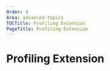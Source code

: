 ```yaml
---
Order: 4
Area: advanced-topics
TOCTitle: Profiling Extension
PageTitle: Profiling Extension
---
```


# Profiling Extension

